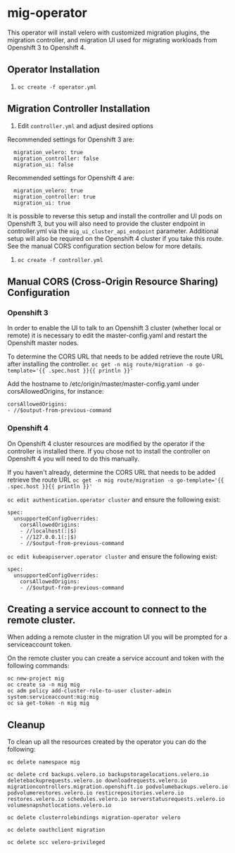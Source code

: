 # mig-operator
This operator will install velero with customized migration plugins, the migration controller, and migration UI used for migrating workloads from Openshift 3 to Openshift 4.

## Operator Installation
1. `oc create -f operator.yml`

## Migration Controller Installation
1. Edit `controller.yml` and adjust desired options

Recommended settings for Openshift 3 are:
```
  migration_velero: true
  migration_controller: false
  migration_ui: false
```

Recommended settings for Openshift 4 are:
```
  migration_velero: true
  migration_controller: true
  migration_ui: true
```

It is possible to reverse this setup and install the controller and UI pods on Openshift 3, but you will also need to provide the cluster endpoint in controller.yml via the `mig_ui_cluster_api_endpoint` parameter. Additional setup will also be required on the Openshift 4 cluster if you take this route. See the manual CORS configuration section below for more details.

1. `oc create -f controller.yml`

## Manual CORS (Cross-Origin Resource Sharing) Configuration

### Openshift 3
In order to enable the UI to talk to an Openshift 3 cluster (whether local or remote) it is necessary to edit the master-config.yaml and restart the Openshift master nodes. 

To determine the CORS URL that needs to be added retrieve the route URL after installing the controller.
`oc get -n mig route/migration -o go-template='{{ .spec.host }}{{ println }}'`

Add the hostname to /etc/origin/master/master-config.yaml under corsAllowedOrigins, for instance:
```
corsAllowedOrigins:
- //$output-from-previous-command
```

### Openshift 4
On Openshift 4 cluster resources are modified by the operator if the controller is installed there. If you chose not to install the controller on Openshift 4 you will need to do this manually.

If you haven't already, determine the CORS URL that needs to be added retrieve the route URL
`oc get -n mig route/migration -o go-template='{{ .spec.host }}{{ println }}'`

`oc edit authentication.operator cluster` and ensure the following exist:
```
spec:
  unsupportedConfigOverrides:
    corsAllowedOrigins:
    - //localhost(:|$)
    - //127.0.0.1(:|$)
    - //$output-from-previous-command
```

`oc edit kubeapiserver.operator cluster` and ensure the following exist:
```
spec:
  unsupportedConfigOverrides:
    corsAllowedOrigins:
    - //$output-from-previous-command
```

## Creating a service account to connect to the remote cluster.
When adding a remote cluster in the migration UI you will be prompted for a serviceaccount token.

On the remote cluster you can create a service account and token with the following commands:
```
oc new-project mig
oc create sa -n mig mig
oc adm policy add-cluster-role-to-user cluster-admin system:serviceaccount:mig:mig
oc sa get-token -n mig mig
```

## Cleanup
To clean up all the resources created by the operator you can do the following:
```
oc delete namespace mig

oc delete crd backups.velero.io backupstoragelocations.velero.io deletebackuprequests.velero.io downloadrequests.velero.io migrationcontrollers.migration.openshift.io podvolumebackups.velero.io podvolumerestores.velero.io resticrepositories.velero.io restores.velero.io schedules.velero.io serverstatusrequests.velero.io volumesnapshotlocations.velero.io

oc delete clusterrolebindings migration-operator velero

oc delete oauthclient migration

oc delete scc velero-privileged
```
